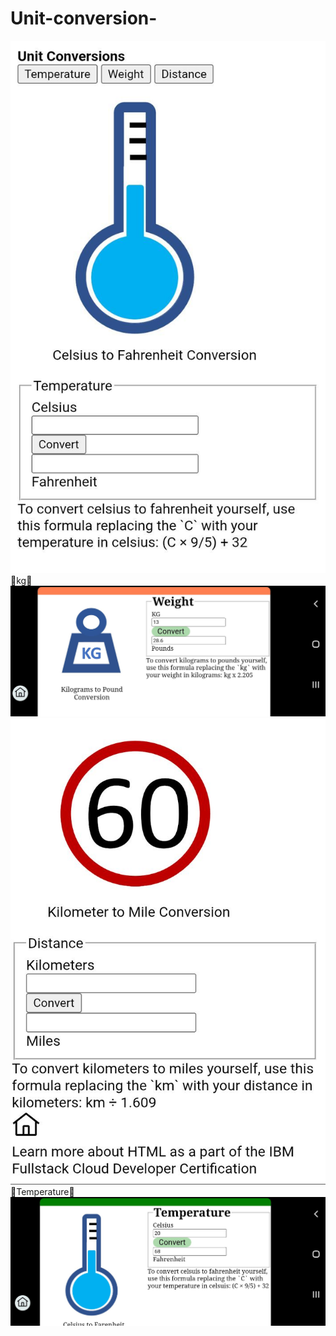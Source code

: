 # Unit-conversion-
![image alt](https://github.com/Charmaine-byte/Unit-conversion-/blob/1c4c42f52bbf9f0bcd5bbbc7c4f1226243ec4cdb/Screenshot_20250705-171448~2.jpg)
🍇kg🍇
![image alt](https://github.com/Charmaine-byte/Unit-conversion-/blob/079acc61b5b0fb8f3960bd1669337833343ed48a/Screenshot_20250707-163403.jpg)
![image alt](https://github.com/Charmaine-byte/Unit-conversion-/blob/874286e4dd469e91e7f31f0a3490addbd728161d/Screenshot_20250705-171508.jpg)
🍉Temperature🍇
![images alt](https://github.com/Charmaine-byte/Unit-conversion-/blob/fbdf0a315c72adaabde68e4063529d0da12f1d77/Screenshot_20250707-163354.jpg)
